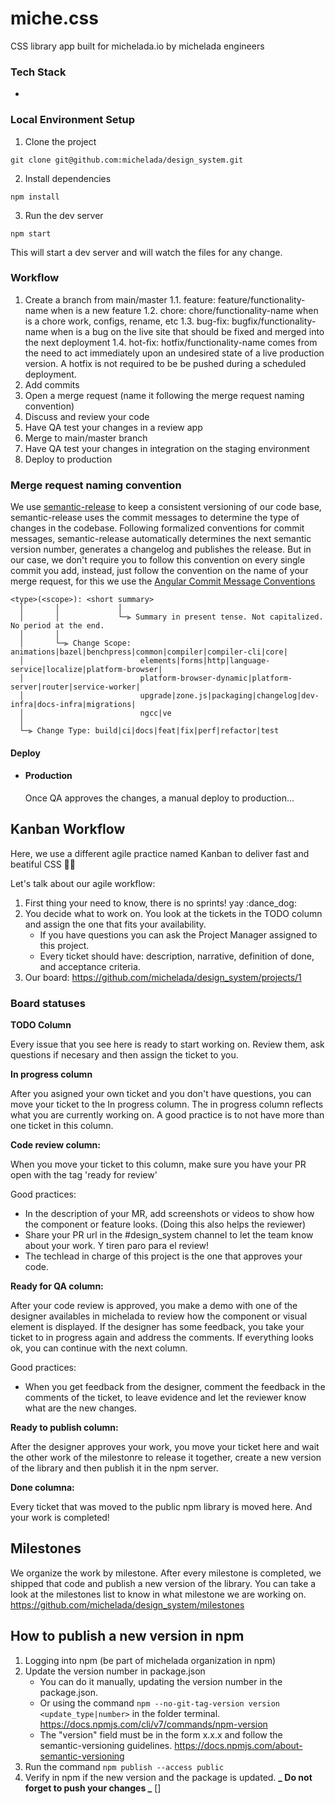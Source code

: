 # miche.css

CSS library app built for michelada.io by michelada engineers

### Tech Stack

- 

### Local Environment Setup

1. Clone the project

```
git clone git@github.com:michelada/design_system.git
```

2. Install dependencies

```
npm install
```

3. Run the dev server
```
npm start
```

This will start a dev server and will watch the files for any change.

### Workflow

1. Create a branch from main/master
  1.1. feature: feature/functionality-name when is a new feature
  1.2. chore: chore/functionality-name when is a chore work, configs, rename, etc
  1.3. bug-fix: bugfix/functionality-name when is a bug on the live site that should be fixed and merged into the next deployment
  1.4. hot-fix: hotfix/functionality-name comes from the need to act immediately upon an undesired state of a live production version. A hotfix is not required to be be pushed during a scheduled deployment.
2. Add commits
3. Open a merge request (name it following the merge request naming convention)
4. Discuss and review your code
5. Have QA test your changes in a review app
6. Merge to main/master branch
7. Have QA test your changes in integration on the staging environment
8. Deploy to production

### Merge request naming convention

We use [semantic-release](https://github.com/semantic-release/semantic-release) to keep a consistent versioning of our code base, semantic-release uses the commit messages to determine the type of changes in the codebase. Following formalized conventions for commit messages, semantic-release automatically determines the next semantic version number, generates a changelog and publishes the release. But in our case, we don't require you to follow this convention on every single commit you add, instead, just follow the convention on the name of your merge request, for this we use the [Angular Commit Message Conventions](https://github.com/angular/angular/blob/master/CONTRIBUTING.md#-commit-message-format)

```
<type>(<scope>): <short summary>
  │       │             │
  │       │             └─⫸ Summary in present tense. Not capitalized. No period at the end.
  │       │
  │       └─⫸ Change Scope: animations|bazel|benchpress|common|compiler|compiler-cli|core|
  │                          elements|forms|http|language-service|localize|platform-browser|
  │                          platform-browser-dynamic|platform-server|router|service-worker|
  │                          upgrade|zone.js|packaging|changelog|dev-infra|docs-infra|migrations|
  │                          ngcc|ve
  │
  └─⫸ Change Type: build|ci|docs|feat|fix|perf|refactor|test
```


#### Deploy

- #### Production

  Once QA approves the changes, a manual deploy to production...


## Kanban Workflow  
Here, we use a different agile practice named Kanban to deliver fast and beatiful CSS 👩‍💻

Let's talk about our agile workflow:
1. First thing your need to know, there is no sprints! yay :dance_dog:
2. You decide what to work on. You look at the tickets in the TODO column and assign the one that fits your availability.
   - If you have questions you can ask the Project Manager assigned to this project. 
   - Every ticket should have: description, narrative, definition of done, and acceptance criteria.
3. Our board: https://github.com/michelada/design_system/projects/1

### Board statuses

**TODO Column**

Every issue that you see here is ready to start working on. Review them, ask questions if necesary and then assign the ticket to you.

**In progress column**

After you asigned your own ticket and you don't have questions, you can move your ticket to the In progress column. The in progress column reflects what you are currently working on. A good practice is to not have more than one ticket in this column.

**Code review column:**

When you move your ticket to this column, make sure you have your PR open with the tag 'ready for review'

Good practices:
- In the description of your MR, add screenshots or videos to show how the component or feature looks. (Doing this also helps the reviewer)
- Share your PR url in the #design_system channel to let the team know about your work. Y tiren paro para el review!
- The techlead in charge of this project is the one that approves your code. 

**Ready for QA column:** 

After your code review is approved, you make a demo with one of the designer availables in michelada to review how the component or visual element is displayed. 
If the designer has some feedback, you take your ticket to in progress again and address the comments. If everything looks ok, you can continue with the next column. 

Good practices:
- When you get feedback from the designer, comment the feedback in the comments of the ticket, to leave evidence and let the reviewer know what are the new changes. 

**Ready to publish column:**

After the designer approves your work, you move your ticket here and wait the other work of the milestonre to release it together, create a new version of the library and then publish it in the npm server. 

**Done columna:**

Every ticket that was moved to the public npm library is moved here. And your work is completed! 

## Milestones

We organize the work by milestone. After every milestone is completed, we shipped that code and publish a new version of the library.
You can take a look at the milestones list to know in what milestone we are working on. https://github.com/michelada/design_system/milestones

## How to publish a new version in npm

1. Logging into npm (be part of michelada organization in npm)
2. Update the version number in package.json
   - You can do it manually, updating the version number in the package.json.
   - Or using the command `npm --no-git-tag-version version <update_type|number>` in the folder terminal. https://docs.npmjs.com/cli/v7/commands/npm-version
   - The "version" field must be in the form x.x.x and follow the semantic-versioning guidelines. https://docs.npmjs.com/about-semantic-versioning
3. Run the command `npm publish --access public`
4. Verify in npm if the new version and the package is updated.
   **_ Do not forget to push your changes _**
   []
